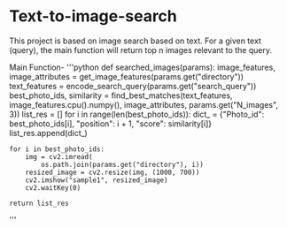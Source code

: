 # Text-to-image-search
This project is based on image search based on text. For a given text (query), the main function will return top n images relevant to the query.

Main Function-
'''python
def searched_images(params):
    image_features, image_attributes = get_image_features(params.get("directory"))
    text_features = encode_search_query(params.get("search_query"))
    best_photo_ids, similarity = find_best_matches(text_features, image_features.cpu().numpy(), image_attributes,
                                                   params.get("N_images", 3))
    list_res = []
    for i in range(len(best_photo_ids)):
        dict_ = {"Photo_id": best_photo_ids[i], "position": i + 1, "score": similarity[i]}
        list_res.append(dict_)

    for i in best_photo_ids:
        img = cv2.imread(
            os.path.join(params.get("directory"), i))
        resized_image = cv2.resize(img, (1000, 700))
        cv2.imshow("sample1", resized_image)
        cv2.waitKey(0)

    return list_res

'''
